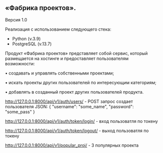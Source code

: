 ## «Фабрика проектов».
Версия 1.0

Реализация с использованием следующего стека:

- Python (v.3.9)
- PostgreSQL (v.13.7)

Продукт «Фабрика проектов» представляет собой сервис, который размещается на хостинге и предоставляет пользователям возможности:

   • создавать и управлять собственными проектами;
    
   • искать проекты других пользователей по интересующим категориям;
    
   • добавлять в созданный проект других пользователей продукта.


http://127.0.0.1:8000/api/v1/auth/users/ - POST запрос создает пользователя
JSON:
{
	"username": "some_name",
	"password": "some_pass"
}


http://127.0.0.1:8000/api/v1/auth/token/login/ - вход пользоватля по токену


http://127.0.0.1:8000/api/v1/auth/token/logout/ - выход пользоватля по токену


http://127.0.0.1:8000/api/v1/popular_proj/ - 3 популярных проекта